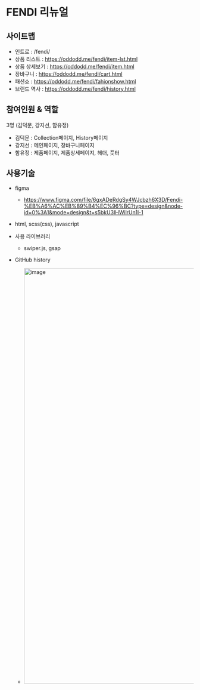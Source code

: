 # FENDI 리뉴얼

## 사이트맵

- 인트로 : /fendi/
- 상품 리스트 : https://oddodd.me/fendi/item-lst.html
- 상품 상세보기 : https://oddodd.me/fendi/item.html
- 장바구니 : https://oddodd.me/fendi/cart.html
- 패션쇼 : https://oddodd.me/fendi/fahionshow.html
- 브랜드 역사 : https://oddodd.me/fendi/history.html

## 참여인원 & 역할

3명 (김덕문, 강지선, 함유정)

- 김덕문 : Collection페이지, History페이지
- 강지선 : 메인페이지, 장바구니페이지
- 함유정 : 제품페이지, 제품상세페이지, 헤더, 풋터

## 사용기술

- figma
    - https://www.figma.com/file/6gxADeRdgSy4WJcbzh6X3D/Fendi-%EB%A6%AC%EB%89%B4%EC%96%BC?type=design&node-id=0%3A1&mode=design&t=s5bkU3IHWilrUn1l-1

- html, scss(css), javascript

- 사용 라이브러리

    - swiper.js, gsap

- GitHub history

    - <img width="1114" alt="image" src="https://github.com/oodada/fendi/assets/10627436/9643587b-a145-4c71-883c-0ee30e6449da">
